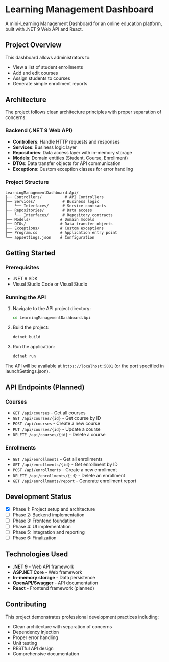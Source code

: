 # Learning Management Dashboard

A mini-Learning Management Dashboard for an online education platform, built with .NET 9 Web API and React.

## Project Overview

This dashboard allows administrators to:
- View a list of student enrollments
- Add and edit courses
- Assign students to courses
- Generate simple enrollment reports

## Architecture

The project follows clean architecture principles with proper separation of concerns:

### Backend (.NET 9 Web API)
- **Controllers**: Handle HTTP requests and responses
- **Services**: Business logic layer
- **Repositories**: Data access layer with in-memory storage
- **Models**: Domain entities (Student, Course, Enrollment)
- **DTOs**: Data transfer objects for API communication
- **Exceptions**: Custom exception classes for error handling

### Project Structure
```
LearningManagementDashboard.Api/
├── Controllers/          # API Controllers
├── Services/            # Business logic
│   └── Interfaces/      # Service contracts
├── Repositories/        # Data access
│   └── Interfaces/      # Repository contracts
├── Models/             # Domain models
├── DTOs/               # Data transfer objects
├── Exceptions/         # Custom exceptions
├── Program.cs          # Application entry point
└── appsettings.json    # Configuration
```

## Getting Started

### Prerequisites
- .NET 9 SDK
- Visual Studio Code or Visual Studio

### Running the API
1. Navigate to the API project directory:
   ```bash
   cd LearningManagementDashboard.Api
   ```

2. Build the project:
   ```bash
   dotnet build
   ```

3. Run the application:
   ```bash
   dotnet run
   ```

The API will be available at `https://localhost:5001` (or the port specified in launchSettings.json).

## API Endpoints (Planned)

### Courses
- `GET /api/courses` - Get all courses
- `GET /api/courses/{id}` - Get course by ID
- `POST /api/courses` - Create a new course
- `PUT /api/courses/{id}` - Update a course
- `DELETE /api/courses/{id}` - Delete a course

### Enrollments
- `GET /api/enrollments` - Get all enrollments
- `GET /api/enrollments/{id}` - Get enrollment by ID
- `POST /api/enrollments` - Create a new enrollment
- `DELETE /api/enrollments/{id}` - Delete an enrollment
- `GET /api/enrollments/report` - Generate enrollment report

## Development Status

- [x] Phase 1: Project setup and architecture
- [ ] Phase 2: Backend implementation
- [ ] Phase 3: Frontend foundation
- [ ] Phase 4: UI implementation
- [ ] Phase 5: Integration and reporting
- [ ] Phase 6: Finalization

## Technologies Used

- **.NET 9** - Web API framework
- **ASP.NET Core** - Web framework
- **In-memory storage** - Data persistence
- **OpenAPI/Swagger** - API documentation
- **React** - Frontend framework (planned)

## Contributing

This project demonstrates professional development practices including:
- Clean architecture with separation of concerns
- Dependency injection
- Proper error handling
- Unit testing
- RESTful API design
- Comprehensive documentation
